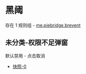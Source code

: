 # 黑阈

存在 1 规则组 - [me.piebridge.brevent](/src/apps/me.piebridge.brevent.ts)

## 未分类-权限不足弹窗

默认禁用 - 点击取消

- [快照-0](https://i.gkd.li/i/13218439)
